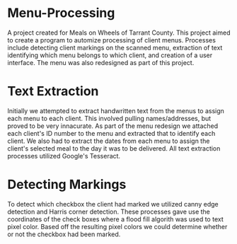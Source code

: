 # Menu-Processing

A project created for Meals on Wheels of Tarrant County. This project aimed to create a program to automize processing of client menus.
Processes include detecting client markings on the scanned menu, extraction of text identifying which menu belongs to which client, and creation of a user interface. The menu was also redesigned as part of this project.

# Text Extraction
Initially we attempted to extract handwritten text from the menus to assign each menu to each client. This involved pulling names/addresses, but proved to be very innacurate. As part of the menu redesign we attached each client's ID number to the menu and extracted that to identify each client. We also had to extract the dates from each menu to assign the client's selected meal to the day it was to be delivered.
All text extraction processes utilized Google's Tesseract.

# Detecting Markings
To detect which checkbox the client had marked we utilized canny edge detection and Harris corner detection. These processes gave use the coordinates of the check boxes where a flood fill algorith was used to text pixel color. Based off the resulting pixel colors we could determine whether or not the checkbox had been marked.
